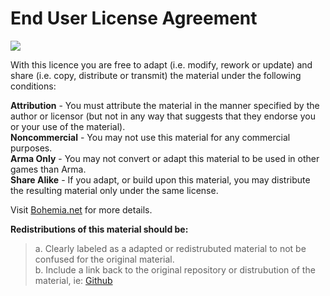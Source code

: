 # End User License Agreement
[<img src="https://www.bohemia.net/assets/img/licenses/APL-SA.png">](https://www.bohemia.net/community/licenses/arma-public-license-share-alike)

With this licence you are free to adapt (i.e. modify, rework or update) and share (i.e. copy, distribute or transmit) the material under the following conditions:

**Attribution** - You must attribute the material in the manner specified by the author or licensor (but not in any way that suggests that they endorse you or your use of the material).<br>
**Noncommercial** - You may not use this material for any commercial purposes.<br>
**Arma Only** - You may not convert or adapt this material to be used in other games than Arma.<br>
**Share Alike** - If you adapt, or build upon this material, you may distribute the resulting material only under the same license.

Visit [Bohemia.net](https://www.bohemia.net/community/licenses/arma-public-license-share-alike) for more details.

**Redistributions of this material should be:**
>a. Clearly labeled as a adapted or redistrubuted material to not be confused for the original material.<br>
>b. Include a link back to the original repository or distrubution of the material, ie:
        [Github](https://github.com/Darknessvoid99/4th-Medical-Expansion)

